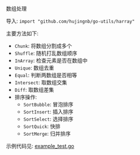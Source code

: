 数组处理 

导入: `import "github.com/hujingnb/go-utils/harray"`

主要方法如下: 

* `Chunk`:  将数组分割成多个
* `Shuffle`: 随机打乱数组顺序
* `InArray`: 检查元素是否在数组中
* `Unique`: 数组去重
* `Equal`: 判断两数组是否相等
* `Intersect`: 取数组交集
* `Diff`: 取数组差集
* 排序操作: 
  * `SortBubble`: 冒泡排序
  * `SortInsert`: 插入排序
  * `SortSelect`: 选择排序
  * `SortQuick`: 快排
  * `SortMerge`: 归并排序

示例代码见: [example_test.go](./example_test.go)